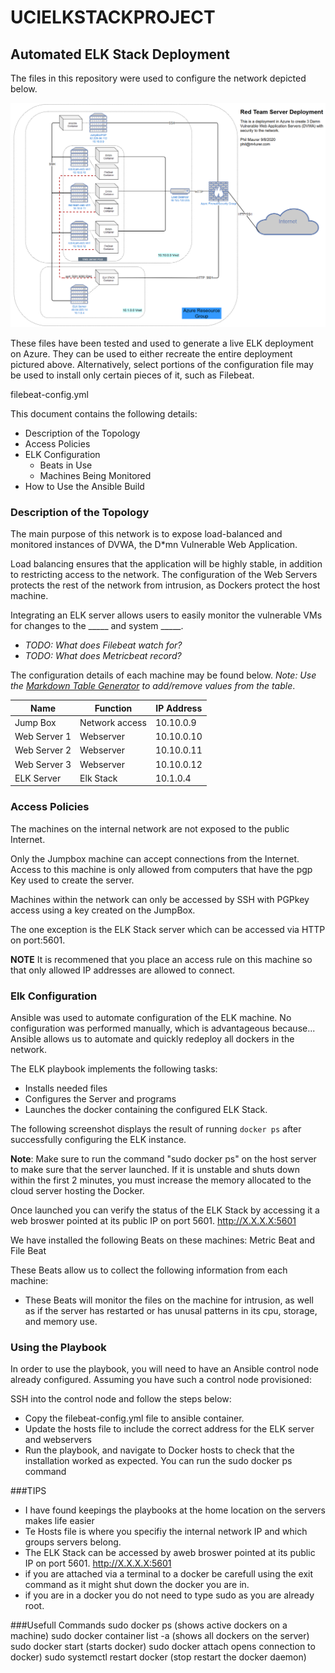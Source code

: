 # UCIELKSTACKPROJECT
## Automated ELK Stack Deployment

The files in this repository were used to configure the network depicted below.

![Image of Network](https://github.com/foo2rama/UCIELKSTACKPROJECT/blob/master/NetworkMap.png)

These files have been tested and used to generate a live ELK deployment on Azure. They can be used to either recreate the entire deployment pictured above. Alternatively, select portions of the configuration file may be used to install only certain pieces of it, such as Filebeat.

  filebeat-config.yml

This document contains the following details:
- Description of the Topology
- Access Policies
- ELK Configuration
  - Beats in Use
  - Machines Being Monitored
- How to Use the Ansible Build


### Description of the Topology

The main purpose of this network is to expose load-balanced and monitored instances of DVWA, the D*mn Vulnerable Web Application.

Load balancing ensures that the application will be highly stable, in addition to restricting access to the network.
The configuration of the Web Servers protects the rest of the network from intrusion, as Dockers protect the host machine.

Integrating an ELK server allows users to easily monitor the vulnerable VMs for changes to the _____ and system _____.
- _TODO: What does Filebeat watch for?_
- _TODO: What does Metricbeat record?_

The configuration details of each machine may be found below.
_Note: Use the [Markdown Table Generator](http://www.tablesgenerator.com/markdown_tables) to add/remove values from the table_.

| Name         | Function       | IP Address |
|--------------|----------------|------------|
| Jump Box     | Network access | 10.10.0.9  |
| Web Server 1 | Webserver      | 10.10.0.10 |
| Web Server 2 | Webserver      | 10.10.0.11 |
| Web Server 3 | Webserver      | 10.10.0.12 |
| ELK Server   | Elk Stack      | 10.1.0.4   |


### Access Policies

The machines on the internal network are not exposed to the public Internet. 

Only the Jumpbox machine can accept connections from the Internet. Access to this machine is only allowed from computers that have the pgp Key used to create the server.

Machines within the network can only be accessed by SSH with PGPkey access using a key created on the JumpBox.

The one exception is the ELK Stack server which can be accessed via HTTP on port:5601.  

**NOTE** It is recommened that you place an access rule on this machine so that only allowed IP addresses are allowed to connect.


### Elk Configuration

Ansible was used to automate configuration of the ELK machine. No configuration was performed manually, which is advantageous because...
Ansible allows us to automate and quickly redeploy all dockers in the network.

The ELK playbook implements the following tasks:
- Installs needed files
- Configures the Server and programs
- Launches the docker containing the configured ELK Stack.

The following screenshot displays the result of running `docker ps` after successfully configuring the ELK instance.

**Note**: Make sure to run the command "sudo docker ps" on the host server to make sure that the server launched.  If it is unstable and shuts down within the first 2 minutes, you must increase the memory allocated to the cloud server hosting the Docker.

Once launched you can verify the status of the ELK Stack by accessing it a web broswer pointed at its public IP on port 5601.  http://X.X.X.X:5601



We have installed the following Beats on these machines:
Metric Beat and File Beat

These Beats allow us to collect the following information from each machine:
- These Beats will monitor the files on the machine for intrusion, as well as if the server has restarted or has unusal patterns in its cpu, storage, and memory use.


### Using the Playbook

In order to use the playbook, you will need to have an Ansible control node already configured. Assuming you have such a control node provisioned: 

SSH into the control node and follow the steps below:
- Copy the filebeat-config.yml file to ansible container.
- Update the hosts file to include the correct address for the ELK server and webservers
- Run the playbook, and navigate to Docker hosts to check that the installation worked as expected.  You can run the sudo docker ps command


###TIPS

- I have found keepings the playbooks at the home location on the servers makes life easier
- Te Hosts file is where you specifiy the internal network IP and which groups servers belong.
- The ELK Stack can be accessed by aweb broswer pointed at its public IP on port 5601.  http://X.X.X.X:5601
- if you are attached via a terminal to a docker be carefull using the exit command as it might shut down the docker you are in.  
- if you are in a docker you do not need to type sudo as you are already root.


###Usefull Commands
sudo docker ps (shows active dockers on a machine)
sudo docker container list -a (shows all dockers on the server)
sudo docker start <containername> (starts docker)
sudo docker attach <containername> opens connection to docker)
sudo systemctl restart docker (stop restart the docker daemon)
